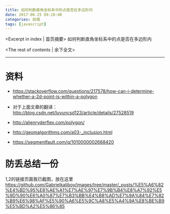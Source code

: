 ```yaml
---
title: 如何判断直角坐标系中的点是否在多边形内
date: 2017-06-25 09:10:40
categories: 前端
tags: [javascript]
---
```

<Excerpt in index | 首页摘要> 
如何判断直角坐标系中的点是否在多边形内
<!-- more -->
<The rest of contents | 余下全文>

-----
# 资料
- https://stackoverflow.com/questions/217578/how-can-i-determine-whether-a-2d-point-is-within-a-polygon

- 对于上面文章的翻译：http://blog.csdn.net/luyuncsd123/article/details/27528519

- http://alienryderflex.com/polygon/
- http://geomalgorithms.com/a03-_inclusion.html

- https://segmentfault.com/q/1010000002668420

# 防丢总结一份
1,2的链接页面我已截图，放在这里
https://github.com/Gabrielkaliboy/images/tree/master/_posts/%E5%A6%82%E4%BD%95%E8%AE%A1%E7%AE%97%E7%9B%B4%E8%A7%92%E5%9D%90%E6%A0%87%E7%B3%BB%E4%B8%AD%E7%9A%84%E7%82%B9%E6%98%AF%E5%90%A6%E5%9C%A8%E5%A4%9A%E8%BE%B9%E5%BD%A2%E5%86%85
